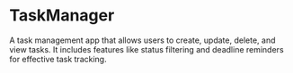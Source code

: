 # TaskManager
A task management app that allows users to create, update, delete, and view tasks. It includes features like status filtering and deadline reminders for effective task tracking.
